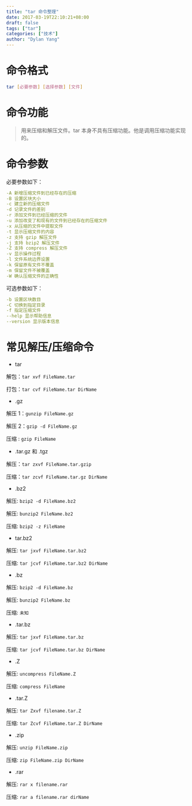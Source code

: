 ```yaml
---
title: "tar 命令整理"
date: 2017-03-19T22:10:21+08:00
draft: false
tags: ["tar"]
categories: ["技术"]
author: "Dylan Yang"
---
```


# 命令格式

``` sh
tar [必要参数] [选择参数] [文件]
```

# 命令功能

> 用来压缩和解压文件。tar 本身不具有压缩功能。他是调用压缩功能实现的。

<!--more-->

# 命令参数

必要参数如下：

``` yaml
-A 新增压缩文件到已经存在的压缩
-B 设置区块大小
-c 建立新的压缩文件
-d 记录文件的差别
-r 添加文件到已经压缩的文件
-u 添加改变了和现有的文件到已经存在的压缩文件
-x 从压缩的文件中提取文件
-t 显示压缩文件的内容
-z 支持 gzip 解压文件
-j 支持 bzip2 解压文件
-Z 支持 compress 解压文件
-v 显示操作过程
-l 文件系统边界设置
-k 保留原有文件不覆盖
-m 保留文件不被覆盖
-W 确认压缩文件的正确性
```

可选参数如下：

``` yaml
-b 设置区块数目
-C 切换到指定目录
-f 指定压缩文件
--help 显示帮助信息
--version 显示版本信息
```

# 常见解压/压缩命令

- tar

解包：`tar xvf FileName.tar`

打包：`tar cvf FileName.tar DirName`

- .gz

解压 1：`gunzip FileName.gz`

解压 2：`gzip -d FileName.gz`

压缩 : `gzip FileName`

- .tar.gz 和 .tgz

解压：`tar zxvf FileName.tar.gzip`

压缩：`tar zcvf FileName.tar.gz DirName`

- .bz2

解压: `bzip2 -d FileName.bz2`

解压: `bunzip2 FileName.bz2`

压缩: `bzip2 -z FileName`

- tar.bz2

解压: `tar jxvf FileName.tar.bz2`

压缩: `tar jcvf FileName.tar.bz2 DirName`

- .bz

解压: `bzip2 -d FileName.bz`

解压: `bunzip2 FileName.bz`

压缩: `未知`

- .tar.bz

解压: `tar jxvf FileName.tar.bz`

压缩: `tar jcvf FileName.tar.bz DirName`

- .Z

解压: `uncompress FileName.Z`

压缩: `compress FileName`

- .tar.Z

解压: `tar Zxvf filename.tar.Z`

压缩: `tar Zcvf FileName.tar.Z DirName`


- .zip

解压: `unzip FileName.zip`

压缩: `zip FileName.zip DirName`


- .rar


解压: `rar x filename.rar`

压缩: `rar a filename.rar dirName`
